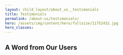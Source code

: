 ```yaml
---
layout: child_layout/about_us__testimonials
title: Testimonials
permalink: /about-us/testimonials/
hero: /assets/img/content/hero/fullsize/11752432.jpg
hero_classes:
---
```


## A Word from Our Users